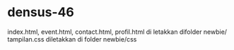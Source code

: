 densus-46
=========

index.html, event.html, contact.html, profil.html di letakkan difolder newbie/ <br/>
tampilan.css diletakkan di folder newbie/css
